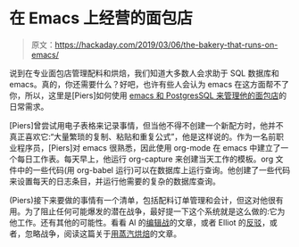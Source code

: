 # 在 Emacs 上经营的面包店

> 原文：<https://hackaday.com/2019/03/06/the-bakery-that-runs-on-emacs/>

说到在专业面包店管理配料和烘焙，我们知道大多数人会求助于 SQL 数据库和 emacs。真的，你还需要什么？好吧，也许有些人会认为 emacs 在这方面帮不了你，所以，这里是[Piers]如何使用 [emacs 和 PostgresSQL 来管理他的面包店](https://bofh.org.uk/2019/02/25/baking-with-emacs/)的日常需求。

[Piers]曾尝试用电子表格来记录事情，但当他不得不创建一个新配方时，他并不真正喜欢它:“大量繁琐的复制、粘贴和重复公式”，他是这样说的。作为一名前职业程序员，[Piers]对 emacs 很熟悉，因此使用 org-mode 在 emacs 中建立了一个每日工作表。每天早上，他运行 org-capture 来创建当天工作的模板。org 文件中的一些代码(用 org-babel 运行)可以在数据库上运行查询。他创建了一些代码来设置每天的日志条目，并运行他需要的复杂的数据库查询。

(Piers)接下来要做的事情有一个清单，包括配料订单管理和会计，但这对他很有用。为了阻止任何可能爆发的潜在战争，最好提一下这个系统就是这么做的:它为他工作。还有其他的可能性。看看 Al 的[编辑战](https://hackaday.com/2016/07/26/editor-wars/)的文章，或者 Elliot 的[反驳](https://hackaday.com/2016/08/08/editor-wars-the-revenge-of-vim/)，或者，忽略战争，阅读这篇关于[用蒸汽烘焙](https://hackaday.com/2012/06/27/baking-better-bread-with-steam/)的文章。